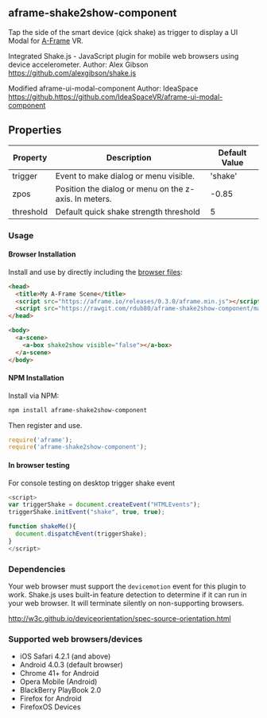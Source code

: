 ## aframe-shake2show-component

Tap the side of the smart device (qick shake) as trigger to display a UI Modal for [A-Frame](https://aframe.io) VR.

Integrated Shake.js - JavaScript plugin for mobile web browsers using device accelerometer.
Author: Alex Gibson
https://github.com/alexgibson/shake.js

Modified aframe-ui-modal-component
Author: IdeaSpace
https://github.https://github.com/IdeaSpaceVR/aframe-ui-modal-component


## Properties

| Property       | Description                                            | Default Value |
| --------       | ------------------------------------------------------ | ------------- |
| trigger        | Event to make dialog or menu visible.                  | 'shake'       |
| zpos           | Position the dialog or menu on the z-axis. In meters.  | -0.85         |
| threshold      | Default quick shake strength threshold                 | 5             |


### Usage

#### Browser Installation

Install and use by directly including the [browser files](dist):

```html
<head>
  <title>My A-Frame Scene</title>
  <script src="https://aframe.io/releases/0.3.0/aframe.min.js"></script>
  <script src="https://rawgit.com/rdub80/aframe-shake2show-component/master/master/dist/aframe-shake2show-component.min.js"></script>
</head>

<body>
  <a-scene>
    <a-box shake2show visible="false"></a-box>
  </a-scene>
</body>
```

#### NPM Installation

Install via NPM:

```bash
npm install aframe-shake2show-component
```

Then register and use.

```js
require('aframe');
require('aframe-shake2show-component');
```

#### In browser testing

For console testing on desktop trigger shake event

```js
<script>
var triggerShake = document.createEvent("HTMLEvents");
triggerShake.initEvent("shake", true, true);

function shakeMe(){
  document.dispatchEvent(triggerShake);
}
</script> 
```

### Dependencies

Your web browser must support the `devicemotion` event for this plugin to work. Shake.js uses built-in feature detection to determine if it can run in your web browser. It will terminate silently on non-supporting browsers.

http://w3c.github.io/deviceorientation/spec-source-orientation.html


### Supported web browsers/devices

- iOS Safari 4.2.1 (and above)
- Android 4.0.3 (default browser)
- Chrome 41+ for Android
- Opera Mobile (Android)
- BlackBerry PlayBook 2.0
- Firefox for Android
- FirefoxOS Devices
